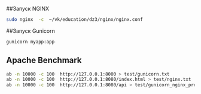 ##Запуск NGINX
```bash
sudo nginx  -c  ~/vk/education/dz3/nginx/nginx.conf
```

##Запуск Gunicorn
```bash
gunicorn myapp:app
```

## Apache Benchmark
```bash
ab -n 10000 -c 100  http://127.0.0.1:8000 > test/gunicorn.txt
ab -n 10000 -c 100  http://127.0.0.1:8080/index.html > test/nginx.txt
ab -n 10000 -c 100  http://127.0.0.1:8080/api > test/gunicorn_nginx_proxy.txt
```

